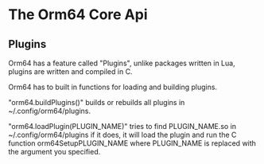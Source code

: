 # The Orm64 Core Api

## Plugins

Orm64 has a feature called "Plugins", unlike packages written in Lua, plugins are written and compiled in C.

Orm64 has to built in functions for loading and building plugins.

"orm64.buildPlugins()" builds or rebuilds all plugins in ~/.config/orm64/plugins.

"orm64.loadPlugin(PLUGIN_NAME)" tries to find PLUGIN_NAME.so in ~/.config/orm64/plugins if it does, 
it will load the plugin and run the C function orm64SetupPLUGIN_NAME where PLUGIN_NAME is replaced with the argument you specified.
